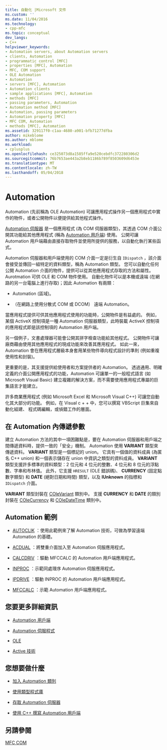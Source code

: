 ```yaml
---
title: 自動化 |Microsoft 文件
ms.custom: ''
ms.date: 11/04/2016
ms.technology:
- cpp-mfc
ms.topic: conceptual
dev_langs:
- C++
helpviewer_keywords:
- Automation servers, about Automation servers
- clients, Automation
- programmatic control [MFC]
- properties [MFC], Automation
- MFC, COM support
- OLE Automation
- Automation
- servers [MFC], Automation
- Automation clients
- sample applications [MFC], Automation
- methods [MFC]
- passing parameters, Automation
- Automation method [MFC]
- Automation, passing parameters
- Automation property [MFC]
- MFC COM, Automation
- methods [MFC], Automation
ms.assetid: 329117f0-c1aa-4680-a901-bfb71277dfba
author: mikeblome
ms.author: mblome
ms.workload:
- cplusplus
ms.openlocfilehash: ce325073d8a1585ffa9e520cebdfc372280306d2
ms.sourcegitcommit: 76b7653ae443a2b8eb1186b789f8503609d6453e
ms.translationtype: MT
ms.contentlocale: zh-TW
ms.lasthandoff: 05/04/2018
---
```

# <a name="automation"></a>Automation
Automation (先前稱為 OLE Automation) 可讓應用程式操作另一個應用程式中實作的物件，或者公開物件以便提供給其他程式操作。  
  
 [Automation 伺服器](../mfc/automation-servers.md) 是一個應用程式 (為 COM 伺服器類型)，其透過 COM 介面公開其功能給其他應用程式 (稱為 [Automation 用戶端](../mfc/automation-clients.md)) 使用。 公開可讓 Automation 用戶端藉由直接存取物件並使用所提供的服務，以自動化執行某些函式。  
  
 Automation 伺服器和用戶端使用的 COM 介面一定是衍生自 `IDispatch` ，該介面會接受並傳回一組特定的資料類型，稱為 Automation 類型。 您可以自動化任何公開 Automation 介面的物件，提供可以從其他應用程式存取的方法和屬性。 Aurotmation 可供 OLE 和 COM 物件使用。 自動化物件可以是本機或遠端 (在網路的另一台電腦上進行存取)；因此 Automation 有兩類：  
  
-   Automation (區域)。  
  
-   （在網路上使用分散式 COM 或 DCOM） 遠端 Automation。  
  
 當應用程式提供可供其他應用程式使用的功能時，公開物件是有益處的。 例如，某個 ActiveX 控制項是一種 Automation 伺服器類型，此時裝載 ActiveX 控制項的應用程式即是該控制項的 Automation 用戶端。  
  
 另一個例子，文書處理器可能會公開其拼字檢查功能給其他程式。 公開物件可讓廠商藉由使用其他應用程式的現成功能來改善其應用程式。 如此一來，Automation 會在應用程式層級本身套用某些物件導向程式設計的準則 (例如重複使用性和封裝)。  
  
 更重要的是，其支援提供給使用者和方案提供者的 Automation。 透過通用、明確定義的介面公開應用程式的功能，Automation 可讓單一的一般程式語言 (如 Microsoft Visual Basic) 建立複雜的解決方案，而不需要使用應用程式專屬的巨集語言才能建立。  
  
 許多商業應用程式 (例如 Microsoft Excel 和 Microsoft Visual C++) 可讓您自動化其大部分的功能。 例如，在 Visual c + + 中，您可以撰寫 VBScript 巨集來自動化組建、 程式碼編輯，或偵錯工作的層面。  
  
##  <a name="_core_passing_parameters_in_automation"></a> 在 Automation 內傳遞參數  
 建立 Automation 方法的其中一項困難點是，要在 Automation 伺服器和用戶端之間傳遞資料時，提供一致的「安全」機制。 Automation 使用 **VARIANT** 類型來傳遞資料。 **VARIANT** 類型是一個標記的 union。 它具有一個值的資料成員 (為匿名 C++ union) 和一個表示儲存在 union 中資訊之類型的資料成員。 **VARIANT** 類型支援許多標準的資料類型：2 位元和 4 位元的整數、4 位元和 8 位元的浮點數、字串和布林值。 此外，它支援 `HRESULT` (OLE 錯誤碼)、 **CURRENCY** (固定點數字類型) 和 **DATE** (絕對日期和時間) 類型，以及 **IUnknown** 的指標和 `IDispatch` 介面。  
  
 **VARIANT** 類型封裝在 [COleVariant](../mfc/reference/colevariant-class.md) 類別中。 支援 **CURRENCY** 和 **DATE** 的類別封裝在 [COleCurrency](../mfc/reference/colecurrency-class.md) 和 [COleDateTime](../atl-mfc-shared/reference/coledatetime-class.md) 類別中。  
  
## <a name="automation-samples"></a>Automation 範例  
  
-   [AUTOCLIK](../visual-cpp-samples.md) ：使用此範例來了解 Automation 技術，可做為學習遠端 Automation 的基礎。  
  
-   [ACDUAL](../visual-cpp-samples.md) ：將雙重介面加入至 Automation 伺服應用程式。  
  
-   [CALCDRIV](../visual-cpp-samples.md) ：驅動 MFCCALC 的 Automation 用戶端應用程式。  
  
-   [INPROC](../visual-cpp-samples.md) ：示範同處理序 Automation 伺服應用程式。  
  
-   [IPDRIVE](../visual-cpp-samples.md) ：驅動 INPROC 的 Automation 用戶端應用程式。  
  
-   [MFCCALC](../visual-cpp-samples.md) ：示範 Automation 用戶端應用程式。  
  
## <a name="what-do-you-want-to-know-more-about"></a>您要更多詳細資訊  
  
-   [Automation 用戶端](../mfc/automation-clients.md)  
  
-   [Automation 伺服程式](../mfc/automation-servers.md)  
  
-   [OLE](../mfc/ole-in-mfc.md)  
  
-   [Active 技術](../mfc/mfc-com.md)  
  
## <a name="what-do-you-want-to-do"></a>您想要做什麼  
  
-   [加入 Automation 類別](../mfc/automation-servers.md)  
  
-   [使用類型程式庫](../mfc/automation-clients-using-type-libraries.md)  
   
-   [存取 Automation 伺服器](../mfc/automation-servers.md)  
  
-   [使用 C++ 撰寫 Automation 用戶端](../mfc/automation-clients.md)  
  
## <a name="see-also"></a>另請參閱  
 [MFC COM](../mfc/mfc-com.md)
